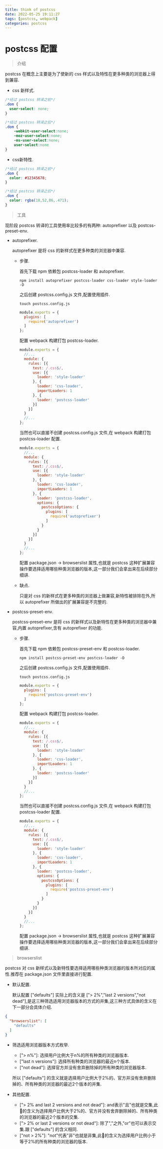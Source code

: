 ```yaml
---
title: think of postcss
date: 2022-05-25 19:11:27
tags: [postcss, webpack]
categories: postcss
---
```


# postcss 配置

> 介绍

  postcss 在概念上主要是为了使新的 css 样式以及特性在更多种类的浏览器上得到兼容.

  - css 新样式.

  ```css
  /*经过 postcss 转译之前*/
  .dom {
    user-select: none;  
  }
  ```

  ```css
  /*经过 postcss 转译之后*/
  .dom {
      -webkit-user-select:none;
      -moz-user-select:none;
      -ms-user-select:none;
      user-select:none 
  }
  ```

  - css新特性.

  ```css
  /*经过 postcss 转译之前*/
  .dom {
    color: #12345678;  
  }
  ```

  ```css
  /*经过 postcss 转译之后*/
  .dom {
    color: rgba(18,52,86,.471);
  }
  ```

> 工具

  现阶段 postcss 转译的工具使用率比较多的有两种: autoprefixer 以及 postcss-preset-env.

  - autoprefixer.

    autoprefixer 是将 css 的新样式在更多种类的浏览器中兼容.

    - 步骤.
    
      首先下载 npm 依赖包 postcss-loader 和 autoprefixer.
    
          npm install autoprefixer postcss-loader css-loader style-loader -D
    
      之后创建 postcss.config.js 文件,配置使用插件.
    
          touch postcss.config.js
    
      ```javascript
      module.exports = {
        plugins: [
          require('autoprefixer')
        ]
      };
      ```
      
      配置 webpack 构建打包 postcss-loader.

      ```javascript
      module.exports = {
        //...
        module: {
          rules: [{
            test: /.css$/,
            use: [{
              loader: 'style-loader'
            }, {
              loader: 'css-loader',
              importLoaders: 1
            }, {
              loader: 'postcss-loader'
            }]
          }]			
        }
        //...
      };
      ```

      当然也可以直接不创建 postcss.config.js 文件,在 webpack 构建打包 postcss-loader 配置.

      ```javascript
      module.exports = {
        //...
        module: {
          rules: [{
            test: /.css$/,
            use: [{
              loader: 'style-loader'
            }, {
              loader: 'css-loader',
              importLoaders: 1
            }, {
              loader: 'postcss-loader',
              options: {
                postcssOptions: {
                  plugins: [
                    require('autoprefixer')
                  ]
                }
              }
            }]
          }]			
        }
        //...
      };
      ```
      
      配置 package.json -> browserslist 属性,也就是 postcss 这种扩展兼容操作要选择适用哪些种类浏览器的版本,这一部分我们会拿出来在后续部分细讲.
    
    - 缺点.

      只是对 css 的新样式在更多种类的浏览器上做兼容,新特性被排除在外,所以 autoprefixer 所做出的扩展兼容是不完整的.
    
  - postcss-preset-env.

    postcss-preset-env 是将 css 的新样式以及新特性在更多种类的浏览器中兼容,内置 autoprefixer,含有 autoprefixer 的功能.

      - 步骤.

        首先下载 npm 依赖包 postcss-preset-env 和 postcss-loader.

            npm install postcss-preset-env postcss-loader -D

        之后创建 postcss.config.js 文件,配置使用插件.

            touch postcss.config.js

        ```javascript
        module.exports = {
          plugins: [
            require('postcss-preset-env')
          ]
        };
        ```

        配置 webpack 构建打包 postcss-loader.

        ```javascript
        module.exports = {
          //...
          module: {
            rules: [{
              test: /.css$/,
              use: [{
                loader: 'style-loader'
              }, {
                loader: 'css-loader',
                importLoaders: 1
              }, {
                loader: 'postcss-loader'
              }]
            }]			
          }
          //...
        };
        ```

        当然也可以直接不创建 postcss.config.js 文件,在 webpack 构建打包 postcss-loader 配置.

        ```javascript
        module.exports = {
          //...
          module: {
            rules: [{
              test: /.css$/,
              use: [{
                loader: 'style-loader'
              }, {
                loader: 'css-loader',
                importLoaders: 1
              }, {
                loader: 'postcss-loader',
                options: {
                  postcssOptions: {
                    plugins: [
                      require('postcss-preset-env')
                    ]
                  }
                }
              }]
            }]			
          }
          //...
        };
        ```
        
        配置 package.json -> browserslist 属性,也就是 postcss 这种扩展兼容操作要选择适用哪些种类浏览器的版本,这一部分我们会拿出来在后续部分细讲.

> browserslist

  postcss 对 css 新样式以及新特性要选择适用哪些种类浏览器的版本所对应的属性.推荐在 package.json 文件里直接进行配置.

  - 默认配置.

    默认配置 ["defaults"] 实际上的含义是 ["> 2%","last 2 versions","not dead"],是这三种筛选适用浏览器版本的方式的并集,这三种方式具体的含义在下一部分会具体介绍.
  
  ```json
  {
    "browserslist": [
      "defaults"
    ]
  }
  ```

  - 筛选适用浏览器版本方式枚举.

    - \["> n%"\]: 选择用户比例大于n%的所有种类的浏览器版本.
    - \["last n versions"\]: 选择所有种类的浏览器的最近n个版本.
    - \["not dead"\]: 选择官方并没有舍弃删除掉的所有种类的浏览器版本.
    
    所以 ["defaults"] 的含义就是选择用户比例大于2%的、官方并没有舍弃删除掉的、所有种类的浏览器的最近2个版本的并集.

  - 其他配置.

    - \["> 2% and last 2 versions and not dead"\]: and表示"且"也就是交集,此🌰的含义为选择用户比例大于2%的、官方并没有舍弃删除掉的、所有种类的浏览器的最近2个版本的交集.
    - \["> 2% or last 2 versions or not dead"\]: 除了","之外,"or"也可以表示交集.跟 ["defaults"] 的含义相同.
    - \["not > 2%"\]: "not"代表"非"也就是非集,此🌰的含义为选择用户比例小于等于2%的所有种类的浏览器的版本.

    
